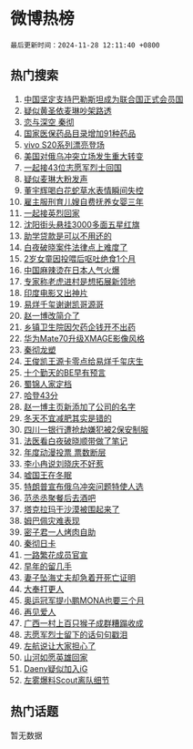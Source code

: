 # 微博热榜

`最后更新时间：2024-11-28 12:11:40 +0800`

## 热门搜索

1. [中国坚定支持巴勒斯坦成为联合国正式会员国](https://m.weibo.cn/search?containerid=100103type%3D1%26t%3D10%26q%3D%23%E4%B8%AD%E5%9B%BD%E5%9D%9A%E5%AE%9A%E6%94%AF%E6%8C%81%E5%B7%B4%E5%8B%92%E6%96%AF%E5%9D%A6%E6%88%90%E4%B8%BA%E8%81%94%E5%90%88%E5%9B%BD%E6%AD%A3%E5%BC%8F%E4%BC%9A%E5%91%98%E5%9B%BD%23&stream_entry_id=51&isnewpage=1&extparam=seat%3D1%26cate%3D10103%26q%3D%2523%25E4%25B8%25AD%25E5%259B%25BD%25E5%259D%259A%25E5%25AE%259A%25E6%2594%25AF%25E6%258C%2581%25E5%25B7%25B4%25E5%258B%2592%25E6%2596%25AF%25E5%259D%25A6%25E6%2588%2590%25E4%25B8%25BA%25E8%2581%2594%25E5%2590%2588%25E5%259B%25BD%25E6%25AD%25A3%25E5%25BC%258F%25E4%25BC%259A%25E5%2591%2598%25E5%259B%25BD%2523%26dgr%3D0%26filter_type%3Drealtimehot%26stream_entry_id%3D51%26pos%3D0%26c_type%3D51%26display_time%3D1732767099%26pre_seqid%3D173276709923492855874137)
1. [疑似黄圣依麦琳吵架路透](https://m.weibo.cn/search?containerid=100103type%3D1%26t%3D10%26q%3D%23%E7%96%91%E4%BC%BC%E9%BB%84%E5%9C%A3%E4%BE%9D%E9%BA%A6%E7%90%B3%E5%90%B5%E6%9E%B6%E8%B7%AF%E9%80%8F%23&stream_entry_id=31&isnewpage=1&extparam=seat%3D1%26band_rank%3D1%26flag%3D2%26filter_type%3Drealtimehot%26lcate%3D5001%26pos%3D0%26cate%3D5001%26q%3D%2523%25E7%2596%2591%25E4%25BC%25BC%25E9%25BB%2584%25E5%259C%25A3%25E4%25BE%259D%25E9%25BA%25A6%25E7%2590%25B3%25E5%2590%25B5%25E6%259E%25B6%25E8%25B7%25AF%25E9%2580%258F%2523%26dgr%3D0%26stream_entry_id%3D31%26realpos%3D1%26c_type%3D31%26display_time%3D1732767099%26pre_seqid%3D173276709923492855874137)
1. [恋与深空 秦彻](https://m.weibo.cn/search?containerid=100103type%3D1%26t%3D10%26q%3D%E6%81%8B%E4%B8%8E%E6%B7%B1%E7%A9%BA+%E7%A7%A6%E5%BD%BB&stream_entry_id=31&isnewpage=1&extparam=seat%3D1%26band_rank%3D2%26flag%3D1%26filter_type%3Drealtimehot%26lcate%3D5001%26pos%3D1%26cate%3D5001%26q%3D%25E6%2581%258B%25E4%25B8%258E%25E6%25B7%25B1%25E7%25A9%25BA%2520%25E7%25A7%25A6%25E5%25BD%25BB%26dgr%3D0%26stream_entry_id%3D31%26realpos%3D2%26c_type%3D31%26display_time%3D1732767099%26pre_seqid%3D173276709923492855874137)
1. [国家医保药品目录增加91种药品](https://m.weibo.cn/search?containerid=100103type%3D1%26t%3D10%26q%3D%23%E5%9B%BD%E5%AE%B6%E5%8C%BB%E4%BF%9D%E8%8D%AF%E5%93%81%E7%9B%AE%E5%BD%95%E5%A2%9E%E5%8A%A091%E7%A7%8D%E8%8D%AF%E5%93%81%23&stream_entry_id=31&isnewpage=1&extparam=seat%3D1%26band_rank%3D3%26flag%3D1%26filter_type%3Drealtimehot%26lcate%3D5001%26pos%3D2%26cate%3D5001%26q%3D%2523%25E5%259B%25BD%25E5%25AE%25B6%25E5%258C%25BB%25E4%25BF%259D%25E8%258D%25AF%25E5%2593%2581%25E7%259B%25AE%25E5%25BD%2595%25E5%25A2%259E%25E5%258A%25A091%25E7%25A7%258D%25E8%258D%25AF%25E5%2593%2581%2523%26dgr%3D0%26stream_entry_id%3D31%26realpos%3D3%26c_type%3D31%26display_time%3D1732767099%26pre_seqid%3D173276709923492855874137)
1. [vivo S20系列漂亮登场](https://m.weibo.cn/search?containerid=100103type%3D1%26t%3D10%26q%3Dvivo+S20%E7%B3%BB%E5%88%97%E6%BC%82%E4%BA%AE%E7%99%BB%E5%9C%BA&stream_entry_id=31&isnewpage=1&extparam=seat%3D1%26band_rank%3D4%26is_ad_pos%3D1%26filter_type%3Drealtimehot%26lcate%3D5001%26pos%3D3%26cate%3D5001%26q%3Dvivo%2520S20%25E7%25B3%25BB%25E5%2588%2597%25E6%25BC%2582%25E4%25BA%25AE%25E7%2599%25BB%25E5%259C%25BA%26dgr%3D0%26stream_entry_id%3D31%26adid%3D266546%26c_type%3D31%26display_time%3D1732767099%26pre_seqid%3D173276709923492855874137)
1. [美国对俄乌冲突立场发生重大转变](https://m.weibo.cn/search?containerid=100103type%3D1%26t%3D10%26q%3D%23%E7%BE%8E%E5%9B%BD%E5%AF%B9%E4%BF%84%E4%B9%8C%E5%86%B2%E7%AA%81%E7%AB%8B%E5%9C%BA%E5%8F%91%E7%94%9F%E9%87%8D%E5%A4%A7%E8%BD%AC%E5%8F%98%23&stream_entry_id=31&isnewpage=1&extparam=seat%3D1%26band_rank%3D4%26flag%3D0%26filter_type%3Drealtimehot%26lcate%3D5001%26pos%3D4%26cate%3D5001%26q%3D%2523%25E7%25BE%258E%25E5%259B%25BD%25E5%25AF%25B9%25E4%25BF%2584%25E4%25B9%258C%25E5%2586%25B2%25E7%25AA%2581%25E7%25AB%258B%25E5%259C%25BA%25E5%258F%2591%25E7%2594%259F%25E9%2587%258D%25E5%25A4%25A7%25E8%25BD%25AC%25E5%258F%2598%2523%26dgr%3D0%26stream_entry_id%3D31%26realpos%3D4%26c_type%3D31%26display_time%3D1732767099%26pre_seqid%3D173276709923492855874137)
1. [一起接43位志愿军烈士回国](https://m.weibo.cn/search?containerid=100103type%3D1%26t%3D10%26q%3D%23%E4%B8%80%E8%B5%B7%E6%8E%A543%E4%BD%8D%E5%BF%97%E6%84%BF%E5%86%9B%E7%83%88%E5%A3%AB%E5%9B%9E%E5%9B%BD%23&stream_entry_id=31&isnewpage=1&extparam=seat%3D1%26band_rank%3D5%26flag%3D0%26filter_type%3Drealtimehot%26lcate%3D5001%26pos%3D5%26cate%3D5001%26q%3D%2523%25E4%25B8%2580%25E8%25B5%25B7%25E6%258E%25A543%25E4%25BD%258D%25E5%25BF%2597%25E6%2584%25BF%25E5%2586%259B%25E7%2583%2588%25E5%25A3%25AB%25E5%259B%259E%25E5%259B%25BD%2523%26dgr%3D0%26stream_entry_id%3D31%26realpos%3D5%26c_type%3D31%26display_time%3D1732767099%26pre_seqid%3D173276709923492855874137)
1. [疑似麦琳大粉发声](https://m.weibo.cn/search?containerid=100103type%3D1%26t%3D10%26q%3D%23%E7%96%91%E4%BC%BC%E9%BA%A6%E7%90%B3%E5%A4%A7%E7%B2%89%E5%8F%91%E5%A3%B0%23&stream_entry_id=31&isnewpage=1&extparam=seat%3D1%26band_rank%3D6%26flag%3D1%26filter_type%3Drealtimehot%26lcate%3D5001%26pos%3D6%26cate%3D5001%26q%3D%2523%25E7%2596%2591%25E4%25BC%25BC%25E9%25BA%25A6%25E7%2590%25B3%25E5%25A4%25A7%25E7%25B2%2589%25E5%258F%2591%25E5%25A3%25B0%2523%26dgr%3D0%26stream_entry_id%3D31%26realpos%3D6%26c_type%3D31%26display_time%3D1732767099%26pre_seqid%3D173276709923492855874137)
1. [董宇辉喝白花蛇草水表情瞬间失控](https://m.weibo.cn/search?containerid=100103type%3D1%26t%3D10%26q%3D%23%E8%91%A3%E5%AE%87%E8%BE%89%E5%96%9D%E7%99%BD%E8%8A%B1%E8%9B%87%E8%8D%89%E6%B0%B4%E8%A1%A8%E6%83%85%E7%9E%AC%E9%97%B4%E5%A4%B1%E6%8E%A7%23&stream_entry_id=31&isnewpage=1&extparam=seat%3D1%26band_rank%3D7%26flag%3D1%26filter_type%3Drealtimehot%26lcate%3D5001%26pos%3D7%26cate%3D5001%26q%3D%2523%25E8%2591%25A3%25E5%25AE%2587%25E8%25BE%2589%25E5%2596%259D%25E7%2599%25BD%25E8%258A%25B1%25E8%259B%2587%25E8%258D%2589%25E6%25B0%25B4%25E8%25A1%25A8%25E6%2583%2585%25E7%259E%25AC%25E9%2597%25B4%25E5%25A4%25B1%25E6%258E%25A7%2523%26dgr%3D0%26stream_entry_id%3D31%26realpos%3D7%26c_type%3D31%26display_time%3D1732767099%26pre_seqid%3D173276709923492855874137)
1. [雇主服刑育儿嫂自费抚养女婴三年](https://m.weibo.cn/search?containerid=100103type%3D1%26t%3D10%26q%3D%23%E9%9B%87%E4%B8%BB%E6%9C%8D%E5%88%91%E8%82%B2%E5%84%BF%E5%AB%82%E8%87%AA%E8%B4%B9%E6%8A%9A%E5%85%BB%E5%A5%B3%E5%A9%B4%E4%B8%89%E5%B9%B4%23&stream_entry_id=31&isnewpage=1&extparam=seat%3D1%26band_rank%3D8%26flag%3D1%26filter_type%3Drealtimehot%26lcate%3D5001%26pos%3D8%26cate%3D5001%26q%3D%2523%25E9%259B%2587%25E4%25B8%25BB%25E6%259C%258D%25E5%2588%2591%25E8%2582%25B2%25E5%2584%25BF%25E5%25AB%2582%25E8%2587%25AA%25E8%25B4%25B9%25E6%258A%259A%25E5%2585%25BB%25E5%25A5%25B3%25E5%25A9%25B4%25E4%25B8%2589%25E5%25B9%25B4%2523%26dgr%3D0%26stream_entry_id%3D31%26realpos%3D8%26c_type%3D31%26display_time%3D1732767099%26pre_seqid%3D173276709923492855874137)
1. [一起接英烈回家](https://m.weibo.cn/search?containerid=100103type%3D1%26t%3D10%26q%3D%23%E4%B8%80%E8%B5%B7%E6%8E%A5%E8%8B%B1%E7%83%88%E5%9B%9E%E5%AE%B6%23&stream_entry_id=31&isnewpage=1&extparam=seat%3D1%26band_rank%3D9%26flag%3D1%26filter_type%3Drealtimehot%26lcate%3D5001%26pos%3D9%26cate%3D5001%26q%3D%2523%25E4%25B8%2580%25E8%25B5%25B7%25E6%258E%25A5%25E8%258B%25B1%25E7%2583%2588%25E5%259B%259E%25E5%25AE%25B6%2523%26dgr%3D0%26stream_entry_id%3D31%26realpos%3D9%26c_type%3D31%26display_time%3D1732767099%26pre_seqid%3D173276709923492855874137)
1. [沈阳街头悬挂3000多面五星红旗](https://m.weibo.cn/search?containerid=100103type%3D1%26t%3D10%26q%3D%23%E6%B2%88%E9%98%B3%E8%A1%97%E5%A4%B4%E6%82%AC%E6%8C%823000%E5%A4%9A%E9%9D%A2%E4%BA%94%E6%98%9F%E7%BA%A2%E6%97%97%23&stream_entry_id=31&isnewpage=1&extparam=seat%3D1%26band_rank%3D10%26flag%3D0%26filter_type%3Drealtimehot%26lcate%3D5001%26pos%3D10%26cate%3D5001%26q%3D%2523%25E6%25B2%2588%25E9%2598%25B3%25E8%25A1%2597%25E5%25A4%25B4%25E6%2582%25AC%25E6%258C%25823000%25E5%25A4%259A%25E9%259D%25A2%25E4%25BA%2594%25E6%2598%259F%25E7%25BA%25A2%25E6%2597%2597%2523%26dgr%3D0%26stream_entry_id%3D31%26realpos%3D10%26c_type%3D31%26display_time%3D1732767099%26pre_seqid%3D173276709923492855874137)
1. [助学贷款是可以不用还的](https://m.weibo.cn/search?containerid=100103type%3D1%26t%3D10%26q%3D%E5%8A%A9%E5%AD%A6%E8%B4%B7%E6%AC%BE%E6%98%AF%E5%8F%AF%E4%BB%A5%E4%B8%8D%E7%94%A8%E8%BF%98%E7%9A%84&stream_entry_id=31&isnewpage=1&extparam=seat%3D1%26band_rank%3D11%26flag%3D1%26filter_type%3Drealtimehot%26lcate%3D5001%26pos%3D11%26cate%3D5001%26q%3D%25E5%258A%25A9%25E5%25AD%25A6%25E8%25B4%25B7%25E6%25AC%25BE%25E6%2598%25AF%25E5%258F%25AF%25E4%25BB%25A5%25E4%25B8%258D%25E7%2594%25A8%25E8%25BF%2598%25E7%259A%2584%26dgr%3D0%26stream_entry_id%3D31%26realpos%3D11%26c_type%3D31%26display_time%3D1732767099%26pre_seqid%3D173276709923492855874137)
1. [白夜破晓案件法律点上难度了](https://m.weibo.cn/search?containerid=100103type%3D1%26t%3D10%26q%3D%23%E7%99%BD%E5%A4%9C%E7%A0%B4%E6%99%93%E6%A1%88%E4%BB%B6%E6%B3%95%E5%BE%8B%E7%82%B9%E4%B8%8A%E9%9A%BE%E5%BA%A6%E4%BA%86%23&stream_entry_id=31&isnewpage=1&extparam=seat%3D1%26band_rank%3D12%26flag%3D1%26filter_type%3Drealtimehot%26lcate%3D5001%26pos%3D12%26cate%3D5001%26q%3D%2523%25E7%2599%25BD%25E5%25A4%259C%25E7%25A0%25B4%25E6%2599%2593%25E6%25A1%2588%25E4%25BB%25B6%25E6%25B3%2595%25E5%25BE%258B%25E7%2582%25B9%25E4%25B8%258A%25E9%259A%25BE%25E5%25BA%25A6%25E4%25BA%2586%2523%26dgr%3D0%26stream_entry_id%3D31%26realpos%3D12%26c_type%3D31%26display_time%3D1732767099%26pre_seqid%3D173276709923492855874137)
1. [2岁女童因投喂后呕吐绝食1个月](https://m.weibo.cn/search?containerid=100103type%3D1%26t%3D10%26q%3D%232%E5%B2%81%E5%A5%B3%E7%AB%A5%E5%9B%A0%E6%8A%95%E5%96%82%E5%90%8E%E5%91%95%E5%90%90%E7%BB%9D%E9%A3%9F1%E4%B8%AA%E6%9C%88%23&stream_entry_id=31&isnewpage=1&extparam=seat%3D1%26band_rank%3D13%26flag%3D1%26filter_type%3Drealtimehot%26lcate%3D5001%26pos%3D13%26cate%3D5001%26q%3D%25232%25E5%25B2%2581%25E5%25A5%25B3%25E7%25AB%25A5%25E5%259B%25A0%25E6%258A%2595%25E5%2596%2582%25E5%2590%258E%25E5%2591%2595%25E5%2590%2590%25E7%25BB%259D%25E9%25A3%259F1%25E4%25B8%25AA%25E6%259C%2588%2523%26dgr%3D0%26stream_entry_id%3D31%26realpos%3D13%26c_type%3D31%26display_time%3D1732767099%26pre_seqid%3D173276709923492855874137)
1. [中国麻辣烫在日本人气火爆](https://m.weibo.cn/search?containerid=100103type%3D1%26t%3D10%26q%3D%E4%B8%AD%E5%9B%BD%E9%BA%BB%E8%BE%A3%E7%83%AB%E5%9C%A8%E6%97%A5%E6%9C%AC%E4%BA%BA%E6%B0%94%E7%81%AB%E7%88%86&stream_entry_id=31&isnewpage=1&extparam=seat%3D1%26band_rank%3D14%26flag%3D1%26filter_type%3Drealtimehot%26lcate%3D5001%26pos%3D14%26cate%3D5001%26q%3D%25E4%25B8%25AD%25E5%259B%25BD%25E9%25BA%25BB%25E8%25BE%25A3%25E7%2583%25AB%25E5%259C%25A8%25E6%2597%25A5%25E6%259C%25AC%25E4%25BA%25BA%25E6%25B0%2594%25E7%2581%25AB%25E7%2588%2586%26dgr%3D0%26stream_entry_id%3D31%26realpos%3D14%26c_type%3D31%26display_time%3D1732767099%26pre_seqid%3D173276709923492855874137)
1. [专家称老虎进村是想拓展新领地](https://m.weibo.cn/search?containerid=100103type%3D1%26t%3D10%26q%3D%23%E4%B8%93%E5%AE%B6%E7%A7%B0%E8%80%81%E8%99%8E%E8%BF%9B%E6%9D%91%E6%98%AF%E6%83%B3%E6%8B%93%E5%B1%95%E6%96%B0%E9%A2%86%E5%9C%B0%23&stream_entry_id=31&isnewpage=1&extparam=seat%3D1%26band_rank%3D15%26flag%3D1%26filter_type%3Drealtimehot%26lcate%3D5001%26pos%3D15%26cate%3D5001%26q%3D%2523%25E4%25B8%2593%25E5%25AE%25B6%25E7%25A7%25B0%25E8%2580%2581%25E8%2599%258E%25E8%25BF%259B%25E6%259D%2591%25E6%2598%25AF%25E6%2583%25B3%25E6%258B%2593%25E5%25B1%2595%25E6%2596%25B0%25E9%25A2%2586%25E5%259C%25B0%2523%26dgr%3D0%26stream_entry_id%3D31%26realpos%3D15%26c_type%3D31%26display_time%3D1732767099%26pre_seqid%3D173276709923492855874137)
1. [印度电影又出神片](https://m.weibo.cn/search?containerid=100103type%3D1%26t%3D10%26q%3D%E5%8D%B0%E5%BA%A6%E7%94%B5%E5%BD%B1%E5%8F%88%E5%87%BA%E7%A5%9E%E7%89%87&stream_entry_id=31&isnewpage=1&extparam=seat%3D1%26band_rank%3D16%26flag%3D1%26filter_type%3Drealtimehot%26lcate%3D5001%26pos%3D16%26cate%3D5001%26q%3D%25E5%258D%25B0%25E5%25BA%25A6%25E7%2594%25B5%25E5%25BD%25B1%25E5%258F%2588%25E5%2587%25BA%25E7%25A5%259E%25E7%2589%2587%26dgr%3D0%26stream_entry_id%3D31%26realpos%3D16%26c_type%3D31%26display_time%3D1732767099%26pre_seqid%3D173276709923492855874137)
1. [易烊千玺谢谢凯哥源哥](https://m.weibo.cn/search?containerid=100103type%3D1%26t%3D10%26q%3D%23%E6%98%93%E7%83%8A%E5%8D%83%E7%8E%BA%E8%B0%A2%E8%B0%A2%E5%87%AF%E5%93%A5%E6%BA%90%E5%93%A5%23&stream_entry_id=31&isnewpage=1&extparam=seat%3D1%26band_rank%3D17%26flag%3D0%26filter_type%3Drealtimehot%26lcate%3D5001%26pos%3D17%26cate%3D5001%26q%3D%2523%25E6%2598%2593%25E7%2583%258A%25E5%258D%2583%25E7%258E%25BA%25E8%25B0%25A2%25E8%25B0%25A2%25E5%2587%25AF%25E5%2593%25A5%25E6%25BA%2590%25E5%2593%25A5%2523%26dgr%3D0%26stream_entry_id%3D31%26realpos%3D17%26c_type%3D31%26display_time%3D1732767099%26pre_seqid%3D173276709923492855874137)
1. [赵一博改简介了](https://m.weibo.cn/search?containerid=100103type%3D1%26t%3D10%26q%3D%23%E8%B5%B5%E4%B8%80%E5%8D%9A%E6%94%B9%E7%AE%80%E4%BB%8B%E4%BA%86%23&stream_entry_id=31&isnewpage=1&extparam=seat%3D1%26band_rank%3D18%26flag%3D0%26filter_type%3Drealtimehot%26lcate%3D5001%26pos%3D18%26cate%3D5001%26q%3D%2523%25E8%25B5%25B5%25E4%25B8%2580%25E5%258D%259A%25E6%2594%25B9%25E7%25AE%2580%25E4%25BB%258B%25E4%25BA%2586%2523%26dgr%3D0%26stream_entry_id%3D31%26realpos%3D18%26c_type%3D31%26display_time%3D1732767099%26pre_seqid%3D173276709923492855874137)
1. [乡镇卫生院因欠药企钱开不出药](https://m.weibo.cn/search?containerid=100103type%3D1%26t%3D10%26q%3D%23%E4%B9%A1%E9%95%87%E5%8D%AB%E7%94%9F%E9%99%A2%E5%9B%A0%E6%AC%A0%E8%8D%AF%E4%BC%81%E9%92%B1%E5%BC%80%E4%B8%8D%E5%87%BA%E8%8D%AF%23&stream_entry_id=31&isnewpage=1&extparam=seat%3D1%26band_rank%3D19%26flag%3D1%26filter_type%3Drealtimehot%26lcate%3D5001%26pos%3D19%26cate%3D5001%26q%3D%2523%25E4%25B9%25A1%25E9%2595%2587%25E5%258D%25AB%25E7%2594%259F%25E9%2599%25A2%25E5%259B%25A0%25E6%25AC%25A0%25E8%258D%25AF%25E4%25BC%2581%25E9%2592%25B1%25E5%25BC%2580%25E4%25B8%258D%25E5%2587%25BA%25E8%258D%25AF%2523%26dgr%3D0%26stream_entry_id%3D31%26realpos%3D19%26c_type%3D31%26display_time%3D1732767099%26pre_seqid%3D173276709923492855874137)
1. [华为Mate70升级XMAGE影像风格](https://m.weibo.cn/search?containerid=100103type%3D1%26t%3D10%26q%3D%23%E5%8D%8E%E4%B8%BAMate70%E5%8D%87%E7%BA%A7XMAGE%E5%BD%B1%E5%83%8F%E9%A3%8E%E6%A0%BC%23&stream_entry_id=31&isnewpage=1&extparam=seat%3D1%26band_rank%3D20%26flag%3D0%26filter_type%3Drealtimehot%26lcate%3D5001%26pos%3D20%26cate%3D5001%26q%3D%2523%25E5%258D%258E%25E4%25B8%25BAMate70%25E5%258D%2587%25E7%25BA%25A7XMAGE%25E5%25BD%25B1%25E5%2583%258F%25E9%25A3%258E%25E6%25A0%25BC%2523%26dgr%3D0%26adid%3D266561%26stream_entry_id%3D31%26realpos%3D20%26c_type%3D31%26display_time%3D1732767099%26pre_seqid%3D173276709923492855874137)
1. [秦彻龙塑](https://m.weibo.cn/search?containerid=100103type%3D1%26t%3D10%26q%3D%E7%A7%A6%E5%BD%BB%E9%BE%99%E5%A1%91&stream_entry_id=31&isnewpage=1&extparam=seat%3D1%26band_rank%3D21%26flag%3D1%26filter_type%3Drealtimehot%26lcate%3D5001%26pos%3D21%26cate%3D5001%26q%3D%25E7%25A7%25A6%25E5%25BD%25BB%25E9%25BE%2599%25E5%25A1%2591%26dgr%3D0%26stream_entry_id%3D31%26realpos%3D21%26c_type%3D31%26display_time%3D1732767099%26pre_seqid%3D173276709923492855874137)
1. [王俊凯王源卡零点给易烊千玺庆生](https://m.weibo.cn/search?containerid=100103type%3D1%26t%3D10%26q%3D%23%E7%8E%8B%E4%BF%8A%E5%87%AF%E7%8E%8B%E6%BA%90%E5%8D%A1%E9%9B%B6%E7%82%B9%E7%BB%99%E6%98%93%E7%83%8A%E5%8D%83%E7%8E%BA%E5%BA%86%E7%94%9F%23&stream_entry_id=31&isnewpage=1&extparam=seat%3D1%26band_rank%3D22%26flag%3D2%26filter_type%3Drealtimehot%26lcate%3D5001%26pos%3D22%26cate%3D5001%26q%3D%2523%25E7%258E%258B%25E4%25BF%258A%25E5%2587%25AF%25E7%258E%258B%25E6%25BA%2590%25E5%258D%25A1%25E9%259B%25B6%25E7%2582%25B9%25E7%25BB%2599%25E6%2598%2593%25E7%2583%258A%25E5%258D%2583%25E7%258E%25BA%25E5%25BA%2586%25E7%2594%259F%2523%26dgr%3D0%26stream_entry_id%3D31%26realpos%3D22%26c_type%3D31%26display_time%3D1732767099%26pre_seqid%3D173276709923492855874137)
1. [十个勤天的BE早有预言](https://m.weibo.cn/search?containerid=100103type%3D1%26t%3D10%26q%3D%E5%8D%81%E4%B8%AA%E5%8B%A4%E5%A4%A9%E7%9A%84BE%E6%97%A9%E6%9C%89%E9%A2%84%E8%A8%80&stream_entry_id=31&isnewpage=1&extparam=seat%3D1%26band_rank%3D23%26flag%3D1%26filter_type%3Drealtimehot%26lcate%3D5001%26pos%3D23%26cate%3D5001%26q%3D%25E5%258D%2581%25E4%25B8%25AA%25E5%258B%25A4%25E5%25A4%25A9%25E7%259A%2584BE%25E6%2597%25A9%25E6%259C%2589%25E9%25A2%2584%25E8%25A8%2580%26dgr%3D0%26stream_entry_id%3D31%26realpos%3D23%26c_type%3D31%26display_time%3D1732767099%26pre_seqid%3D173276709923492855874137)
1. [蜀锦人家定档](https://m.weibo.cn/search?containerid=100103type%3D1%26t%3D10%26q%3D%23%E8%9C%80%E9%94%A6%E4%BA%BA%E5%AE%B6%E5%AE%9A%E6%A1%A3%23&stream_entry_id=31&isnewpage=1&extparam=seat%3D1%26band_rank%3D24%26flag%3D1%26filter_type%3Drealtimehot%26lcate%3D5001%26pos%3D24%26cate%3D5001%26q%3D%2523%25E8%259C%2580%25E9%2594%25A6%25E4%25BA%25BA%25E5%25AE%25B6%25E5%25AE%259A%25E6%25A1%25A3%2523%26dgr%3D0%26stream_entry_id%3D31%26realpos%3D24%26c_type%3D31%26display_time%3D1732767099%26pre_seqid%3D173276709923492855874137)
1. [哈登43分](https://m.weibo.cn/search?containerid=100103type%3D1%26t%3D10%26q%3D%23%E5%93%88%E7%99%BB43%E5%88%86%23&stream_entry_id=31&isnewpage=1&extparam=seat%3D1%26band_rank%3D25%26flag%3D1%26filter_type%3Drealtimehot%26lcate%3D5001%26pos%3D25%26cate%3D5001%26q%3D%2523%25E5%2593%2588%25E7%2599%25BB43%25E5%2588%2586%2523%26dgr%3D0%26stream_entry_id%3D31%26realpos%3D25%26c_type%3D31%26display_time%3D1732767099%26pre_seqid%3D173276709923492855874137)
1. [赵一博主页新添加了公司的名字](https://m.weibo.cn/search?containerid=100103type%3D1%26t%3D10%26q%3D%23%E8%B5%B5%E4%B8%80%E5%8D%9A%E4%B8%BB%E9%A1%B5%E6%96%B0%E6%B7%BB%E5%8A%A0%E4%BA%86%E5%85%AC%E5%8F%B8%E7%9A%84%E5%90%8D%E5%AD%97%23&stream_entry_id=31&isnewpage=1&extparam=seat%3D1%26band_rank%3D26%26flag%3D1%26filter_type%3Drealtimehot%26lcate%3D5001%26pos%3D26%26cate%3D5001%26q%3D%2523%25E8%25B5%25B5%25E4%25B8%2580%25E5%258D%259A%25E4%25B8%25BB%25E9%25A1%25B5%25E6%2596%25B0%25E6%25B7%25BB%25E5%258A%25A0%25E4%25BA%2586%25E5%2585%25AC%25E5%258F%25B8%25E7%259A%2584%25E5%2590%258D%25E5%25AD%2597%2523%26dgr%3D0%26stream_entry_id%3D31%26realpos%3D26%26c_type%3D31%26display_time%3D1732767099%26pre_seqid%3D173276709923492855874137)
1. [冬天不宜减肥其实是错的](https://m.weibo.cn/search?containerid=100103type%3D1%26t%3D10%26q%3D%23%E5%86%AC%E5%A4%A9%E4%B8%8D%E5%AE%9C%E5%87%8F%E8%82%A5%E5%85%B6%E5%AE%9E%E6%98%AF%E9%94%99%E7%9A%84%23&stream_entry_id=31&isnewpage=1&extparam=seat%3D1%26band_rank%3D27%26flag%3D0%26filter_type%3Drealtimehot%26lcate%3D5001%26pos%3D27%26cate%3D5001%26q%3D%2523%25E5%2586%25AC%25E5%25A4%25A9%25E4%25B8%258D%25E5%25AE%259C%25E5%2587%258F%25E8%2582%25A5%25E5%2585%25B6%25E5%25AE%259E%25E6%2598%25AF%25E9%2594%2599%25E7%259A%2584%2523%26dgr%3D0%26stream_entry_id%3D31%26realpos%3D27%26c_type%3D31%26display_time%3D1732767099%26pre_seqid%3D173276709923492855874137)
1. [四川一银行遭抢劫嫌犯被2保安制服](https://m.weibo.cn/search?containerid=100103type%3D1%26t%3D10%26q%3D%23%E5%9B%9B%E5%B7%9D%E4%B8%80%E9%93%B6%E8%A1%8C%E9%81%AD%E6%8A%A2%E5%8A%AB%E5%AB%8C%E7%8A%AF%E8%A2%AB2%E4%BF%9D%E5%AE%89%E5%88%B6%E6%9C%8D%23&stream_entry_id=31&isnewpage=1&extparam=seat%3D1%26band_rank%3D28%26flag%3D0%26filter_type%3Drealtimehot%26lcate%3D5001%26pos%3D28%26cate%3D5001%26q%3D%2523%25E5%259B%259B%25E5%25B7%259D%25E4%25B8%2580%25E9%2593%25B6%25E8%25A1%258C%25E9%2581%25AD%25E6%258A%25A2%25E5%258A%25AB%25E5%25AB%258C%25E7%258A%25AF%25E8%25A2%25AB2%25E4%25BF%259D%25E5%25AE%2589%25E5%2588%25B6%25E6%259C%258D%2523%26dgr%3D0%26stream_entry_id%3D31%26realpos%3D28%26c_type%3D31%26display_time%3D1732767099%26pre_seqid%3D173276709923492855874137)
1. [法医看白夜破晓顺带做了笔记](https://m.weibo.cn/search?containerid=100103type%3D1%26t%3D10%26q%3D%E6%B3%95%E5%8C%BB%E7%9C%8B%E7%99%BD%E5%A4%9C%E7%A0%B4%E6%99%93%E9%A1%BA%E5%B8%A6%E5%81%9A%E4%BA%86%E7%AC%94%E8%AE%B0&stream_entry_id=31&isnewpage=1&extparam=seat%3D1%26band_rank%3D29%26flag%3D1%26filter_type%3Drealtimehot%26lcate%3D5001%26pos%3D29%26cate%3D5001%26q%3D%25E6%25B3%2595%25E5%258C%25BB%25E7%259C%258B%25E7%2599%25BD%25E5%25A4%259C%25E7%25A0%25B4%25E6%2599%2593%25E9%25A1%25BA%25E5%25B8%25A6%25E5%2581%259A%25E4%25BA%2586%25E7%25AC%2594%25E8%25AE%25B0%26dgr%3D0%26stream_entry_id%3D31%26realpos%3D29%26c_type%3D31%26display_time%3D1732767099%26pre_seqid%3D173276709923492855874137)
1. [年度动漫投票 票数断层](https://m.weibo.cn/search?containerid=100103type%3D1%26t%3D10%26q%3D%E5%B9%B4%E5%BA%A6%E5%8A%A8%E6%BC%AB%E6%8A%95%E7%A5%A8+%E7%A5%A8%E6%95%B0%E6%96%AD%E5%B1%82&stream_entry_id=31&isnewpage=1&extparam=seat%3D1%26band_rank%3D30%26flag%3D1%26filter_type%3Drealtimehot%26lcate%3D5001%26pos%3D30%26cate%3D5001%26q%3D%25E5%25B9%25B4%25E5%25BA%25A6%25E5%258A%25A8%25E6%25BC%25AB%25E6%258A%2595%25E7%25A5%25A8%2520%25E7%25A5%25A8%25E6%2595%25B0%25E6%2596%25AD%25E5%25B1%2582%26dgr%3D0%26stream_entry_id%3D31%26realpos%3D30%26c_type%3D31%26display_time%3D1732767099%26pre_seqid%3D173276709923492855874137)
1. [李小冉说刘晓庆不好惹](https://m.weibo.cn/search?containerid=100103type%3D1%26t%3D10%26q%3D%23%E6%9D%8E%E5%B0%8F%E5%86%89%E8%AF%B4%E5%88%98%E6%99%93%E5%BA%86%E4%B8%8D%E5%A5%BD%E6%83%B9%23&stream_entry_id=31&isnewpage=1&extparam=seat%3D1%26band_rank%3D31%26flag%3D1%26filter_type%3Drealtimehot%26lcate%3D5001%26pos%3D31%26cate%3D5001%26q%3D%2523%25E6%259D%258E%25E5%25B0%258F%25E5%2586%2589%25E8%25AF%25B4%25E5%2588%2598%25E6%2599%2593%25E5%25BA%2586%25E4%25B8%258D%25E5%25A5%25BD%25E6%2583%25B9%2523%26dgr%3D0%26stream_entry_id%3D31%26realpos%3D31%26c_type%3D31%26display_time%3D1732767099%26pre_seqid%3D173276709923492855874137)
1. [嘘国王在冬眠](https://m.weibo.cn/search?containerid=100103type%3D1%26t%3D10%26q%3D%E5%98%98%E5%9B%BD%E7%8E%8B%E5%9C%A8%E5%86%AC%E7%9C%A0&stream_entry_id=31&isnewpage=1&extparam=seat%3D1%26band_rank%3D32%26flag%3D1%26filter_type%3Drealtimehot%26lcate%3D5001%26pos%3D32%26cate%3D5001%26q%3D%25E5%2598%2598%25E5%259B%25BD%25E7%258E%258B%25E5%259C%25A8%25E5%2586%25AC%25E7%259C%25A0%26dgr%3D0%26stream_entry_id%3D31%26realpos%3D32%26c_type%3D31%26display_time%3D1732767099%26pre_seqid%3D173276709923492855874137)
1. [特朗普宣布俄乌冲突问题特使人选](https://m.weibo.cn/search?containerid=100103type%3D1%26t%3D10%26q%3D%23%E7%89%B9%E6%9C%97%E6%99%AE%E5%AE%A3%E5%B8%83%E4%BF%84%E4%B9%8C%E5%86%B2%E7%AA%81%E9%97%AE%E9%A2%98%E7%89%B9%E4%BD%BF%E4%BA%BA%E9%80%89%23&stream_entry_id=31&isnewpage=1&extparam=seat%3D1%26band_rank%3D33%26flag%3D1%26filter_type%3Drealtimehot%26lcate%3D5001%26pos%3D33%26cate%3D5001%26q%3D%2523%25E7%2589%25B9%25E6%259C%2597%25E6%2599%25AE%25E5%25AE%25A3%25E5%25B8%2583%25E4%25BF%2584%25E4%25B9%258C%25E5%2586%25B2%25E7%25AA%2581%25E9%2597%25AE%25E9%25A2%2598%25E7%2589%25B9%25E4%25BD%25BF%25E4%25BA%25BA%25E9%2580%2589%2523%26dgr%3D0%26stream_entry_id%3D31%26realpos%3D33%26c_type%3D31%26display_time%3D1732767099%26pre_seqid%3D173276709923492855874137)
1. [范丞丞聚餐后去酒吧](https://m.weibo.cn/search?containerid=100103type%3D1%26t%3D10%26q%3D%23%E8%8C%83%E4%B8%9E%E4%B8%9E%E8%81%9A%E9%A4%90%E5%90%8E%E5%8E%BB%E9%85%92%E5%90%A7%23&stream_entry_id=31&isnewpage=1&extparam=seat%3D1%26band_rank%3D34%26flag%3D1%26filter_type%3Drealtimehot%26lcate%3D5001%26pos%3D34%26cate%3D5001%26q%3D%2523%25E8%258C%2583%25E4%25B8%259E%25E4%25B8%259E%25E8%2581%259A%25E9%25A4%2590%25E5%2590%258E%25E5%258E%25BB%25E9%2585%2592%25E5%2590%25A7%2523%26dgr%3D0%26stream_entry_id%3D31%26realpos%3D34%26c_type%3D31%26display_time%3D1732767099%26pre_seqid%3D173276709923492855874137)
1. [塔克拉玛干沙漠被围起来了](https://m.weibo.cn/search?containerid=100103type%3D1%26t%3D10%26q%3D%23%E5%A1%94%E5%85%8B%E6%8B%89%E7%8E%9B%E5%B9%B2%E6%B2%99%E6%BC%A0%E8%A2%AB%E5%9B%B4%E8%B5%B7%E6%9D%A5%E4%BA%86%23&stream_entry_id=31&isnewpage=1&extparam=seat%3D1%26band_rank%3D35%26flag%3D1%26filter_type%3Drealtimehot%26lcate%3D5001%26pos%3D35%26cate%3D5001%26q%3D%2523%25E5%25A1%2594%25E5%2585%258B%25E6%258B%2589%25E7%258E%259B%25E5%25B9%25B2%25E6%25B2%2599%25E6%25BC%25A0%25E8%25A2%25AB%25E5%259B%25B4%25E8%25B5%25B7%25E6%259D%25A5%25E4%25BA%2586%2523%26dgr%3D0%26stream_entry_id%3D31%26realpos%3D35%26c_type%3D31%26display_time%3D1732767099%26pre_seqid%3D173276709923492855874137)
1. [姆巴佩灾难表现](https://m.weibo.cn/search?containerid=100103type%3D1%26t%3D10%26q%3D%23%E5%A7%86%E5%B7%B4%E4%BD%A9%E7%81%BE%E9%9A%BE%E8%A1%A8%E7%8E%B0%23&stream_entry_id=31&isnewpage=1&extparam=seat%3D1%26band_rank%3D36%26flag%3D1%26filter_type%3Drealtimehot%26lcate%3D5001%26pos%3D36%26cate%3D5001%26q%3D%2523%25E5%25A7%2586%25E5%25B7%25B4%25E4%25BD%25A9%25E7%2581%25BE%25E9%259A%25BE%25E8%25A1%25A8%25E7%258E%25B0%2523%26dgr%3D0%26stream_entry_id%3D31%26realpos%3D36%26c_type%3D31%26display_time%3D1732767099%26pre_seqid%3D173276709923492855874137)
1. [密子君一人烤肉自助](https://m.weibo.cn/search?containerid=100103type%3D1%26t%3D10%26q%3D%E5%AF%86%E5%AD%90%E5%90%9B%E4%B8%80%E4%BA%BA%E7%83%A4%E8%82%89%E8%87%AA%E5%8A%A9&stream_entry_id=31&isnewpage=1&extparam=seat%3D1%26band_rank%3D37%26flag%3D1%26filter_type%3Drealtimehot%26lcate%3D5001%26pos%3D37%26cate%3D5001%26q%3D%25E5%25AF%2586%25E5%25AD%2590%25E5%2590%259B%25E4%25B8%2580%25E4%25BA%25BA%25E7%2583%25A4%25E8%2582%2589%25E8%2587%25AA%25E5%258A%25A9%26dgr%3D0%26stream_entry_id%3D31%26realpos%3D37%26c_type%3D31%26display_time%3D1732767099%26pre_seqid%3D173276709923492855874137)
1. [秦彻日卡](https://m.weibo.cn/search?containerid=100103type%3D1%26t%3D10%26q%3D%E7%A7%A6%E5%BD%BB%E6%97%A5%E5%8D%A1&stream_entry_id=31&isnewpage=1&extparam=seat%3D1%26band_rank%3D38%26flag%3D1%26filter_type%3Drealtimehot%26lcate%3D5001%26pos%3D38%26cate%3D5001%26q%3D%25E7%25A7%25A6%25E5%25BD%25BB%25E6%2597%25A5%25E5%258D%25A1%26dgr%3D0%26stream_entry_id%3D31%26realpos%3D38%26c_type%3D31%26display_time%3D1732767099%26pre_seqid%3D173276709923492855874137)
1. [一路繁花成员官宣](https://m.weibo.cn/search?containerid=100103type%3D1%26t%3D10%26q%3D%23%E4%B8%80%E8%B7%AF%E7%B9%81%E8%8A%B1%E6%88%90%E5%91%98%E5%AE%98%E5%AE%A3%23&stream_entry_id=31&isnewpage=1&extparam=seat%3D1%26band_rank%3D39%26flag%3D0%26filter_type%3Drealtimehot%26lcate%3D5001%26pos%3D39%26cate%3D5001%26q%3D%2523%25E4%25B8%2580%25E8%25B7%25AF%25E7%25B9%2581%25E8%258A%25B1%25E6%2588%2590%25E5%2591%2598%25E5%25AE%2598%25E5%25AE%25A3%2523%26dgr%3D0%26stream_entry_id%3D31%26realpos%3D39%26c_type%3D31%26display_time%3D1732767099%26pre_seqid%3D173276709923492855874137)
1. [早年的留几手](https://m.weibo.cn/search?containerid=100103type%3D1%26t%3D10%26q%3D%23%E6%97%A9%E5%B9%B4%E7%9A%84%E7%95%99%E5%87%A0%E6%89%8B%23&stream_entry_id=31&isnewpage=1&extparam=seat%3D1%26band_rank%3D40%26flag%3D0%26filter_type%3Drealtimehot%26lcate%3D5001%26pos%3D40%26cate%3D5001%26q%3D%2523%25E6%2597%25A9%25E5%25B9%25B4%25E7%259A%2584%25E7%2595%2599%25E5%2587%25A0%25E6%2589%258B%2523%26dgr%3D0%26stream_entry_id%3D31%26realpos%3D40%26c_type%3D31%26display_time%3D1732767099%26pre_seqid%3D173276709923492855874137)
1. [妻子坠海丈夫却急着开死亡证明](https://m.weibo.cn/search?containerid=100103type%3D1%26t%3D10%26q%3D%23%E5%A6%BB%E5%AD%90%E5%9D%A0%E6%B5%B7%E4%B8%88%E5%A4%AB%E5%8D%B4%E6%80%A5%E7%9D%80%E5%BC%80%E6%AD%BB%E4%BA%A1%E8%AF%81%E6%98%8E%23&stream_entry_id=31&isnewpage=1&extparam=seat%3D1%26band_rank%3D41%26flag%3D1%26filter_type%3Drealtimehot%26lcate%3D5001%26pos%3D41%26cate%3D5001%26q%3D%2523%25E5%25A6%25BB%25E5%25AD%2590%25E5%259D%25A0%25E6%25B5%25B7%25E4%25B8%2588%25E5%25A4%25AB%25E5%258D%25B4%25E6%2580%25A5%25E7%259D%2580%25E5%25BC%2580%25E6%25AD%25BB%25E4%25BA%25A1%25E8%25AF%2581%25E6%2598%258E%2523%26dgr%3D0%26stream_entry_id%3D31%26realpos%3D41%26c_type%3D31%26display_time%3D1732767099%26pre_seqid%3D173276709923492855874137)
1. [大奉打更人](https://m.weibo.cn/search?containerid=100103type%3D1%26t%3D10%26q%3D%E5%A4%A7%E5%A5%89%E6%89%93%E6%9B%B4%E4%BA%BA&stream_entry_id=31&isnewpage=1&extparam=seat%3D1%26band_rank%3D42%26flag%3D1%26filter_type%3Drealtimehot%26lcate%3D5001%26pos%3D42%26cate%3D5001%26q%3D%25E5%25A4%25A7%25E5%25A5%2589%25E6%2589%2593%25E6%259B%25B4%25E4%25BA%25BA%26dgr%3D0%26stream_entry_id%3D31%26realpos%3D42%26c_type%3D31%26display_time%3D1732767099%26pre_seqid%3D173276709923492855874137)
1. [奥运冠军提小鹏MONA也要三个月](https://m.weibo.cn/search?containerid=100103type%3D1%26t%3D10%26q%3D%23%E5%A5%A5%E8%BF%90%E5%86%A0%E5%86%9B%E6%8F%90%E5%B0%8F%E9%B9%8FMONA%E4%B9%9F%E8%A6%81%E4%B8%89%E4%B8%AA%E6%9C%88%23&stream_entry_id=31&isnewpage=1&extparam=seat%3D1%26band_rank%3D43%26flag%3D0%26filter_type%3Drealtimehot%26lcate%3D5001%26pos%3D43%26cate%3D5001%26q%3D%2523%25E5%25A5%25A5%25E8%25BF%2590%25E5%2586%25A0%25E5%2586%259B%25E6%258F%2590%25E5%25B0%258F%25E9%25B9%258FMONA%25E4%25B9%259F%25E8%25A6%2581%25E4%25B8%2589%25E4%25B8%25AA%25E6%259C%2588%2523%26dgr%3D0%26adid%3D266562%26stream_entry_id%3D31%26realpos%3D43%26c_type%3D31%26display_time%3D1732767099%26pre_seqid%3D173276709923492855874137)
1. [再见爱人](https://m.weibo.cn/search?containerid=100103type%3D1%26t%3D10%26q%3D%E5%86%8D%E8%A7%81%E7%88%B1%E4%BA%BA&stream_entry_id=31&isnewpage=1&extparam=seat%3D1%26band_rank%3D44%26flag%3D1%26filter_type%3Drealtimehot%26lcate%3D5001%26pos%3D44%26cate%3D5001%26q%3D%25E5%2586%258D%25E8%25A7%2581%25E7%2588%25B1%25E4%25BA%25BA%26dgr%3D0%26stream_entry_id%3D31%26realpos%3D44%26c_type%3D31%26display_time%3D1732767099%26pre_seqid%3D173276709923492855874137)
1. [广西一村上百只猴子成群糟蹋收成](https://m.weibo.cn/search?containerid=100103type%3D1%26t%3D10%26q%3D%23%E5%B9%BF%E8%A5%BF%E4%B8%80%E6%9D%91%E4%B8%8A%E7%99%BE%E5%8F%AA%E7%8C%B4%E5%AD%90%E6%88%90%E7%BE%A4%E7%B3%9F%E8%B9%8B%E6%94%B6%E6%88%90%23&stream_entry_id=31&isnewpage=1&extparam=seat%3D1%26band_rank%3D45%26flag%3D1%26filter_type%3Drealtimehot%26lcate%3D5001%26pos%3D45%26cate%3D5001%26q%3D%2523%25E5%25B9%25BF%25E8%25A5%25BF%25E4%25B8%2580%25E6%259D%2591%25E4%25B8%258A%25E7%2599%25BE%25E5%258F%25AA%25E7%258C%25B4%25E5%25AD%2590%25E6%2588%2590%25E7%25BE%25A4%25E7%25B3%259F%25E8%25B9%258B%25E6%2594%25B6%25E6%2588%2590%2523%26dgr%3D0%26stream_entry_id%3D31%26realpos%3D45%26c_type%3D31%26display_time%3D1732767099%26pre_seqid%3D173276709923492855874137)
1. [志愿军烈士留下的话句句戳泪](https://m.weibo.cn/search?containerid=100103type%3D1%26t%3D10%26q%3D%23%E5%BF%97%E6%84%BF%E5%86%9B%E7%83%88%E5%A3%AB%E7%95%99%E4%B8%8B%E7%9A%84%E8%AF%9D%E5%8F%A5%E5%8F%A5%E6%88%B3%E6%B3%AA%23&stream_entry_id=31&isnewpage=1&extparam=seat%3D1%26band_rank%3D46%26flag%3D0%26filter_type%3Drealtimehot%26lcate%3D5001%26pos%3D46%26cate%3D5001%26q%3D%2523%25E5%25BF%2597%25E6%2584%25BF%25E5%2586%259B%25E7%2583%2588%25E5%25A3%25AB%25E7%2595%2599%25E4%25B8%258B%25E7%259A%2584%25E8%25AF%259D%25E5%258F%25A5%25E5%258F%25A5%25E6%2588%25B3%25E6%25B3%25AA%2523%26dgr%3D0%26stream_entry_id%3D31%26realpos%3D46%26c_type%3D31%26display_time%3D1732767099%26pre_seqid%3D173276709923492855874137)
1. [左航说让大家担心了](https://m.weibo.cn/search?containerid=100103type%3D1%26t%3D10%26q%3D%23%E5%B7%A6%E8%88%AA%E8%AF%B4%E8%AE%A9%E5%A4%A7%E5%AE%B6%E6%8B%85%E5%BF%83%E4%BA%86%23&stream_entry_id=31&isnewpage=1&extparam=seat%3D1%26band_rank%3D47%26flag%3D1%26filter_type%3Drealtimehot%26lcate%3D5001%26pos%3D47%26cate%3D5001%26q%3D%2523%25E5%25B7%25A6%25E8%2588%25AA%25E8%25AF%25B4%25E8%25AE%25A9%25E5%25A4%25A7%25E5%25AE%25B6%25E6%258B%2585%25E5%25BF%2583%25E4%25BA%2586%2523%26dgr%3D0%26stream_entry_id%3D31%26realpos%3D47%26c_type%3D31%26display_time%3D1732767099%26pre_seqid%3D173276709923492855874137)
1. [山河如愿英雄回家](https://m.weibo.cn/search?containerid=100103type%3D1%26t%3D10%26q%3D%23%E5%B1%B1%E6%B2%B3%E5%A6%82%E6%84%BF%E8%8B%B1%E9%9B%84%E5%9B%9E%E5%AE%B6%23&stream_entry_id=31&isnewpage=1&extparam=seat%3D1%26band_rank%3D48%26flag%3D0%26filter_type%3Drealtimehot%26lcate%3D5001%26pos%3D48%26cate%3D5001%26q%3D%2523%25E5%25B1%25B1%25E6%25B2%25B3%25E5%25A6%2582%25E6%2584%25BF%25E8%258B%25B1%25E9%259B%2584%25E5%259B%259E%25E5%25AE%25B6%2523%26dgr%3D0%26stream_entry_id%3D31%26realpos%3D48%26c_type%3D31%26display_time%3D1732767099%26pre_seqid%3D173276709923492855874137)
1. [Daeny疑似加入iG](https://m.weibo.cn/search?containerid=100103type%3D1%26t%3D10%26q%3D%23Daeny%E7%96%91%E4%BC%BC%E5%8A%A0%E5%85%A5iG%23&stream_entry_id=31&isnewpage=1&extparam=seat%3D1%26band_rank%3D49%26flag%3D0%26filter_type%3Drealtimehot%26lcate%3D5001%26pos%3D49%26cate%3D5001%26q%3D%2523Daeny%25E7%2596%2591%25E4%25BC%25BC%25E5%258A%25A0%25E5%2585%25A5iG%2523%26dgr%3D0%26stream_entry_id%3D31%26realpos%3D49%26c_type%3D31%26display_time%3D1732767099%26pre_seqid%3D173276709923492855874137)
1. [左雾爆料Scout离队细节](https://m.weibo.cn/search?containerid=100103type%3D1%26t%3D10%26q%3D%23%E5%B7%A6%E9%9B%BE%E7%88%86%E6%96%99Scout%E7%A6%BB%E9%98%9F%E7%BB%86%E8%8A%82%23&stream_entry_id=31&isnewpage=1&extparam=seat%3D1%26band_rank%3D50%26flag%3D1%26filter_type%3Drealtimehot%26lcate%3D5001%26pos%3D50%26cate%3D5001%26q%3D%2523%25E5%25B7%25A6%25E9%259B%25BE%25E7%2588%2586%25E6%2596%2599Scout%25E7%25A6%25BB%25E9%2598%259F%25E7%25BB%2586%25E8%258A%2582%2523%26dgr%3D0%26stream_entry_id%3D31%26realpos%3D50%26c_type%3D31%26display_time%3D1732767099%26pre_seqid%3D173276709923492855874137)

## 热门话题

暂无数据
